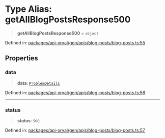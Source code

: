 # Type Alias: getAllBlogPostsResponse500

> **getAllBlogPostsResponse500** = `object`

Defined in: [packages/api-orval/gen/apis/blog-posts/blog-posts.ts:55](https://github.com/the-inconvenience-store/mono-example/blob/77ed7dd80da67d5d4a2bd8320e638952ed491201/packages/api-orval/gen/apis/blog-posts/blog-posts.ts#L55)

## Properties

### data

> **data**: [`ProblemDetails`](../interfaces/ProblemDetails.md)

Defined in: [packages/api-orval/gen/apis/blog-posts/blog-posts.ts:56](https://github.com/the-inconvenience-store/mono-example/blob/77ed7dd80da67d5d4a2bd8320e638952ed491201/packages/api-orval/gen/apis/blog-posts/blog-posts.ts#L56)

***

### status

> **status**: `500`

Defined in: [packages/api-orval/gen/apis/blog-posts/blog-posts.ts:57](https://github.com/the-inconvenience-store/mono-example/blob/77ed7dd80da67d5d4a2bd8320e638952ed491201/packages/api-orval/gen/apis/blog-posts/blog-posts.ts#L57)

